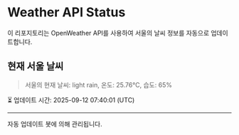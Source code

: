 
# Weather API Status

이 리포지토리는 OpenWeather API를 사용하여 서울의 날씨 정보를 자동으로 업데이트합니다.

## 현재 서울 날씨
> 서울의 현재 날씨: light rain, 온도: 25.76°C, 습도: 65%

⏳ 업데이트 시간: 2025-09-12 07:40:01 (UTC)

---
자동 업데이트 봇에 의해 관리됩니다.

